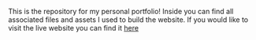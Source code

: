 This is the repository for my personal portfolio! Inside you can find all associated files and assets I used to build the website.
If you would like to visit the live website you can find it [here](https://nicolassloan.com/)
